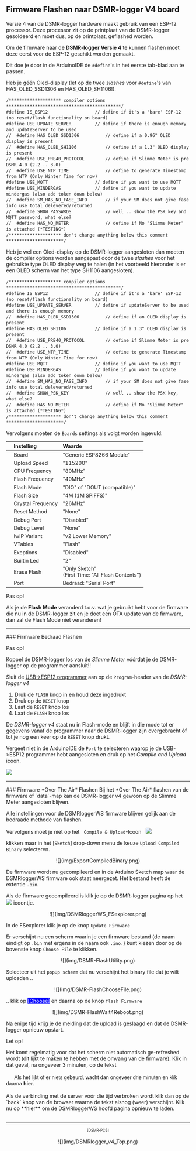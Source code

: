## Firmware Flashen naar DSMR-logger V4 board

Versie 4 van de DSMR-logger hardware maakt gebruik van een ESP-12
processor. Deze processor zit op de printplaat van de DSMR-logger
gesoldeerd en moet dus, op de printplaat, geflashed worden.

Om de firmware naar de **DSMR-logger Versie 4** te kunnen flashen moet deze eerst 
voor de ESP-12 geschikt worden gemaakt.

Dit doe je door in de ArduinoIDE de `#define`'s in het eerste tab-blad aan te passen.

Heb je géén Oled-display (let op de twee *slashes* voor `#define`'s van HAS_OLED_SSD1306
en HAS_OLED_SH1106!):
```
/******************** compiler options  ********************************************/
#define IS_ESP12                  // define if it's a 'bare' ESP-12 (no reset/flash functionality on board)
#define USE_UPDATE_SERVER         // define if there is enough memory and updateServer to be used
//  #define HAS_OLED_SSD1306          // define if a 0.96" OLED display is present
//  #define HAS_OLED_SH1106           // define if a 1.3" OLED display is present
//  #define USE_PRE40_PROTOCOL        // define if Slimme Meter is pre DSMR 4.0 (2.2 .. 3.0)
//  #define USE_NTP_TIME              // define to generate Timestamp from NTP (Only Winter Time for now)
#define USE_MQTT                  // define if you want to use MQTT
#define USE_MINDERGAS             // define if you want to update mindergas (also add token down below)
//  #define SM_HAS_NO_FASE_INFO       // if your SM does not give fase info use total delevered/returned
//  #define SHOW_PASSWRDS             // well .. show the PSK key and MQTT password, what else?
//  #define HAS_NO_METER              // define if No "Slimme Meter" is attached (*TESTING*)
/******************** don't change anything below this comment **********************/

```
Heb je wel een Oled-display op de DSMR-logger aangesloten dan moeten de compiler options
worden aangepast door de twee *slashes* voor het gebruikte type OLED display weg te halen
(in het voorbeeld hieronder is er een OLED scherm van het type SH1106 aangesloten).
```
/******************** compiler options  ********************************************/
#define IS_ESP12                  // define if it's a 'bare' ESP-12 (no reset/flash functionality on board)
#define USE_UPDATE_SERVER         // define if updateServer to be used and there is enough memory
//  #define HAS_OLED_SSD1306          // define if an OLED display is present
#define HAS_OLED_SH1106           // define if a 1.3" OLED display is present
//  #define USE_PRE40_PROTOCOL        // define if Slimme Meter is pre DSMR 4.0 (2.2 .. 3.0)
//  #define USE_NTP_TIME              // define to generate Timestamp from NTP (Only Winter Time for now)
#define USE_MQTT                  // define if you want to use MQTT
#define USE_MINDERGAS             // define if you want to update mindergas (also add token down below)
//  #define SM_HAS_NO_FASE_INFO       // if your SM does not give fase info use total delevered/returned
//  #define SHOW_PSK_KEY              // well .. show the PSK key, what else?
//  #define HAS_NO_METER              // define if No "Slimme Meter" is attached (*TESTING*)
/******************** don't change anything below this comment **********************/

```

Vervolgens moeten de `Boards` settings als volgt worden ingevuld:

|   | Instelling        |Waarde|
|:-:|:------------------|:-----|
|   | Board             | "Generic ESP8266 Module" |
|   | Upload Speed      | "115200" |
|   | CPU Frequency     | "80MHz" |
|   | Flash Frequency   | "40MHz" |
|   | Flash Mode        | "DIO" of "DOUT (compatible)" |
|   | Flash Size        | "4M (1M SPIFFS)" |
|   | Crystal Frequency | "26MHz" |
|   | Reset Method      | "None" |
|   | Debug Port        | "Disabled" |
|   | Debug Level       | "None" |
|   | IwIP Variant      | "v2 Lower Memory" |
|   | VTables           | "Flash" |
|   | Exeptions         | "Disabled" |
|   | Builtin Led       | "2" |
|   | Erase Flash       | "Only Sketch"<br>(First Time: "All Flash Contents") |
|   | Port              | Bedraad: "Serial Port" |

<div class="admonition note">
<p class="admonition-title">Pas op!</p>
Als je de <b>Flash Mode</b> veranderd t.o.v. wat je gebruikt hebt voor de
firmware die nu in de DSMR-logger zit en je doet een OTA update van de 
firmware, dan zal de Flash Mode niet veranderen!
</div>


<hr>
### Firmware Bedraad Flashen
<div class="admonition note">
<p class="admonition-title">Pas op!</p>
Koppel de DSMR-logger los van de <i>Slimme Meter</i> vóórdat je de DSMR-logger
op de programmer aansluit!!
</div>

Sluit de 
<a href="../hardware_V4_Programmer/" target="_blank">USB->ESP12 programmer</a>
aan op de `Program`-header van de *DSMR-logger v4* 

1. Druk de `FLASH` knop in en houd deze ingedrukt
2. Druk op de `RESET` knop 
3. Laat de `RESET` knop los
4. Laat de `FLASH` knop los

De *DSMR-logger v4* staat nu in Flash-mode en blijft in die mode tot er gegevens vanaf
de programmer naar de DSMR-logger zijn overgebracht óf tot je nog een keer op de
`RESET` knop drukt.

Vergeet niet in de ArduinoIDE de `Port` te selecteren waarop je de USB->ESP12 
programmer hebt aangesloten en druk op het *Compile and Upload* icoon.

![](img/CompileAndUploadIcon.png)

<hr>
### Firmware *Over The Air* Flashen
Bij het *Over The Air* flashen van de firmware of `data`-map kan de 
DSMR-logger v4 gewoon op de Slimme Meter aangesloten blijven.

Alle instellingen voor de DSMRloggerWS firmware blijven gelijk aan
de bedraade methode van flashen. 

Vervolgens moet je niet op het &nbsp; `Compile & Upload`-Icoon
&nbsp; ![](img/NotCompileAndUploadIcon.png) &nbsp;

klikken maar in het [`Sketch`] drop-down menu de keuze `Upload Compiled Binary` selecteren.

<center>![](img/ExportCompiledBinary.png)</center>

De firmware wordt nu gecompileerd en in de Arduino Sketch map waar de DSMRloggerWS firmware 
ook staat neergezet. Het bestand heeft de extentie `.bin`.

Als de firmware gecompileerd is klik je op de DSMR-logger pagina op het 
<img src="../img/FSexplorer.png"> icoontje.

<center>![](img/DSMRloggerWS_FSexplorer.png)</center>

In de FSexplorer klik je op de knop `Update Firmware`

Er verschijnt nu een scherm waarin je een firmware bestand (de naam eindigt 
op `.bin` met ergens in de naam ook `.ino.`) kunt kiezen door op de bovenste knop `Choose File` te klikken. 

<center>![](img/DSMR-FlashUtility.png)</center>

Selecteer uit het `popUp scherm` dat nu verschijnt het binary file dat je 
wilt uploaden ..

<center>![](img/DSMR-FlashChooseFile.png)</center>

.. klik op <span style="background: blue; color:white;">[Choose]</span>
en daarna op de knop `flash Firmware`

<center>![](img/DSMR-FlashWait4Reboot.png)</center>

Na enige tijd krijg je de melding dat de upload is geslaagd en dat de DSMR-logger
opnieuw opstart. 

<div class="admonition note">
<p class="admonition-title">Let op!</p>
Het komt regelmatig voor dat het scherm niet automatisch ge-refreshed wordt (dit
lijkt te maken te hebben met de omvang van de firmware). Klik
in dat geval, na ongeveer 3 minuten, op de tekst 
<br><br>
<span style="font-family: sans-serif;">
&nbsp; &nbsp; &nbsp; Als het lijkt of er niets gebeurd, wacht dan ongeveer drie minuten en klik daarna <b>hier</b>.
</span>
<br><br>
Als de verbinding met de server vóór die tijd verbroken wordt klik dan op de
`back` knop van de browser waarna de tekst alsnog (weer) verschijnt. Klik
nu op **hier** om de DSMRloggerWS hoofd pagina opnieuw te laden.
</div>




<br>

---
<center  style="font-size: 70%">[DSMR-PCB]</center><br>
<center>![](img/DSMRlogger_v4_Top.png)</center>

